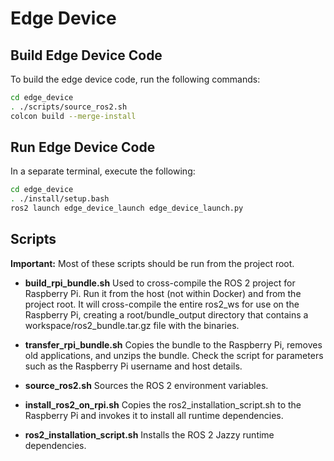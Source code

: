 # Edge Device

## Build Edge Device Code

To build the edge device code, run the following commands:

```sh
cd edge_device
. ./scripts/source_ros2.sh
colcon build --merge-install
```

## Run Edge Device Code

In a separate terminal, execute the following:

```sh
cd edge_device
. ./install/setup.bash
ros2 launch edge_device_launch edge_device_launch.py
```

## Scripts

**Important:** Most of these scripts should be run from the project root.

- **build_rpi_bundle.sh**
Used to cross-compile the ROS 2 project for Raspberry Pi. Run it from the host (not within Docker) and from the project root. It will cross-compile the entire ros2_ws for use on the Raspberry Pi, creating a root/bundle_output directory that contains a workspace/ros2_bundle.tar.gz file with the binaries.

- **transfer_rpi_bundle.sh**
Copies the bundle to the Raspberry Pi, removes old applications, and unzips the bundle. Check the script for parameters such as the Raspberry Pi username and host details.

- **source_ros2.sh**
Sources the ROS 2 environment variables.

- **install_ros2_on_rpi.sh**
Copies the ros2_installation_script.sh to the Raspberry Pi and invokes it to install all runtime dependencies.

- **ros2_installation_script.sh**
Installs the ROS 2 Jazzy runtime dependencies.
